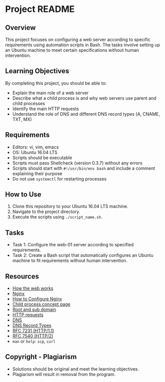# Project README

## Overview
This project focuses on configuring a web server according to specific requirements using automation scripts in Bash. The tasks involve setting up an Ubuntu machine to meet certain specifications without human intervention.

## Learning Objectives
By completing this project, you should be able to:

- Explain the main role of a web server
- Describe what a child process is and why web servers use parent and child processes
- Identify the main HTTP requests
- Understand the role of DNS and different DNS record types (A, CNAME, TXT, MX)

## Requirements
- Editors: vi, vim, emacs
- OS: Ubuntu 16.04 LTS
- Scripts should be executable
- Scripts must pass Shellcheck (version 0.3.7) without any errors
- Scripts should start with `#!/usr/bin/env bash` and include a comment explaining their purpose
- Do not use `systemctl` for restarting processes

## How to Use
1. Clone this repository to your Ubuntu 16.04 LTS machine.
2. Navigate to the project directory.
3. Execute the scripts using `./script_name.sh`.

## Tasks
- Task 1: Configure the web-01 server according to specified requirements.
- Task 2: Create a Bash script that automatically configures an Ubuntu machine to fit requirements without human intervention.

## Resources
- [How the web works](https://en.wikipedia.org/wiki/World_Wide_Web)
- [Nginx](https://www.nginx.com/resources/glossary/nginx/)
- [How to Configure Nginx](https://www.digitalocean.com/community/tutorials/how-to-configure-nginx)
- [Child process concept page](https://en.wikipedia.org/wiki/Child_process)
- [Root and sub domain](https://en.wikipedia.org/wiki/Domain_name)
- [HTTP requests](https://en.wikipedia.org/wiki/Hypertext_Transfer_Protocol#Request_methods)
- [DNS](https://en.wikipedia.org/wiki/Domain_Name_System)
- [DNS Record Types](https://en.wikipedia.org/wiki/List_of_DNS_record_types)
- [RFC 7231 (HTTP/1.1)](https://tools.ietf.org/html/rfc7231)
- [RFC 7540 (HTTP/2)](https://tools.ietf.org/html/rfc7540)
- `man` or `help`: `scp`, `curl`

## Copyright - Plagiarism
- Solutions should be original and meet the learning objectives.
- Plagiarism will result in removal from the program.

